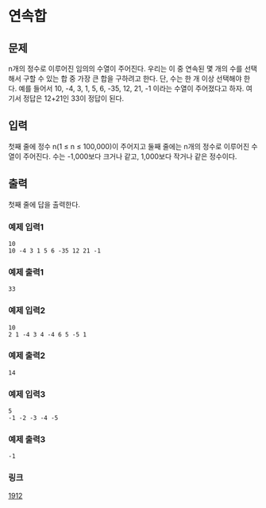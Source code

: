 # 연속합

## 문제

n개의 정수로 이루어진 임의의 수열이 주어진다. 우리는 이 중 연속된 몇 개의 수를 선택해서 구할 수 있는 합 중 가장 큰 합을 구하려고 한다. 단, 수는 한 개 이상 선택해야 한다.
예를 들어서 10, -4, 3, 1, 5, 6, -35, 12, 21, -1 이라는 수열이 주어졌다고 하자. 여기서 정답은 12+21인 33이 정답이 된다.

## 입력

첫째 줄에 정수 n(1 ≤ n ≤ 100,000)이 주어지고 둘째 줄에는 n개의 정수로 이루어진 수열이 주어진다. 수는 -1,000보다 크거나 같고, 1,000보다 작거나 같은 정수이다.

## 출력

첫째 줄에 답을 출력한다.

### 예제 입력1

```
10
10 -4 3 1 5 6 -35 12 21 -1
```

### 예제 출력1

```
33
```

### 예제 입력2

```
10
2 1 -4 3 4 -4 6 5 -5 1
```

### 예제 출력2

```
14
```

### 예제 입력3

```
5
-1 -2 -3 -4 -5
```

### 예제 출력3

```
-1
```

### 링크
<a href="https://www.acmicpc.net/problem/1912" target="_blank">1912</a>